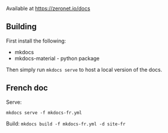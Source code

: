 Available at
https://zeronet.io/docs

## Building

First install the following:

* mkdocs
* mkdocs-material - python package

Then simply run `mkdocs serve` to host a local version of the docs.

## French doc

Serve:

`mkdocs serve -f mkdocs-fr.yml`

Build:
`mkdocs build -f mkdocs-fr.yml -d site-fr`
